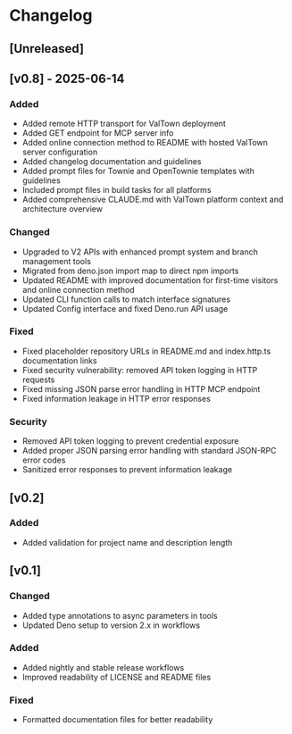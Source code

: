 # Changelog

## [Unreleased]

## [v0.8] - 2025-06-14

### Added

- Added remote HTTP transport for ValTown deployment
- Added GET endpoint for MCP server info  
- Added online connection method to README with hosted ValTown server configuration
- Added changelog documentation and guidelines
- Added prompt files for Townie and OpenTownie templates with guidelines
- Included prompt files in build tasks for all platforms
- Added comprehensive CLAUDE.md with ValTown platform context and architecture overview

### Changed

- Upgraded to V2 APIs with enhanced prompt system and branch management tools
- Migrated from deno.json import map to direct npm imports
- Updated README with improved documentation for first-time visitors and online connection method
- Updated CLI function calls to match interface signatures
- Updated Config interface and fixed Deno.run API usage

### Fixed

- Fixed placeholder repository URLs in README.md and index.http.ts documentation links
- Fixed security vulnerability: removed API token logging in HTTP requests
- Fixed missing JSON parse error handling in HTTP MCP endpoint
- Fixed information leakage in HTTP error responses

### Security

- Removed API token logging to prevent credential exposure
- Added proper JSON parsing error handling with standard JSON-RPC error codes
- Sanitized error responses to prevent information leakage

## [v0.2]

### Added

- Added validation for project name and description length

## [v0.1]

### Changed

- Added type annotations to async parameters in tools
- Updated Deno setup to version 2.x in workflows

### Added

- Added nightly and stable release workflows
- Improved readability of LICENSE and README files

### Fixed

- Formatted documentation files for better readability
